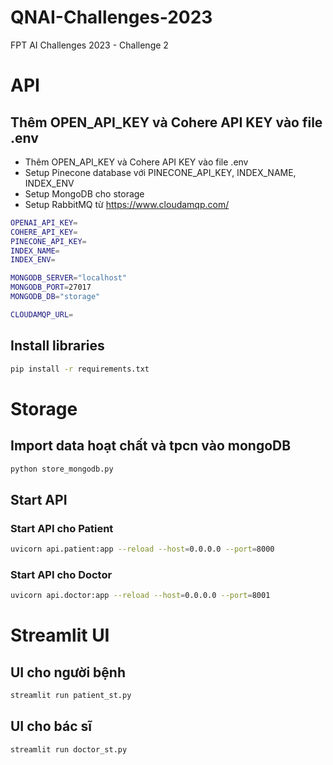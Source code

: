 # QNAI-Challenges-2023
FPT AI Challenges 2023 - Challenge 2

# API

## Thêm OPEN_API_KEY và Cohere API KEY vào file .env

- Thêm OPEN_API_KEY và Cohere API KEY vào file .env
- Setup Pinecone database với PINECONE_API_KEY, INDEX_NAME, INDEX_ENV
- Setup MongoDB cho storage
- Setup RabbitMQ từ https://www.cloudamqp.com/

```bash
OPENAI_API_KEY=
COHERE_API_KEY=
PINECONE_API_KEY=
INDEX_NAME=
INDEX_ENV=

MONGODB_SERVER="localhost"
MONGODB_PORT=27017
MONGODB_DB="storage"

CLOUDAMQP_URL=
```

## Install libraries

```bash
pip install -r requirements.txt
```

# Storage

## Import data hoạt chất và tpcn vào mongoDB

```bash
python store_mongodb.py
```

## Start API

### Start API cho Patient

```bash
uvicorn api.patient:app --reload --host=0.0.0.0 --port=8000
```

### Start API cho Doctor

```bash
uvicorn api.doctor:app --reload --host=0.0.0.0 --port=8001
```

# Streamlit UI

## UI cho người bệnh

```bash
streamlit run patient_st.py
```

## UI cho bác sĩ

```bash
streamlit run doctor_st.py
```